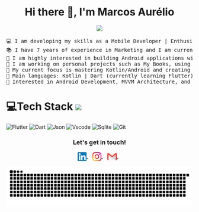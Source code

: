 <h1 align="center"> Hi there 👋, I'm Marcos Aurélio</h1>

<p align="center">
	<a href="https://github.com/marcos-devmob">
		<img src="https://readme-typing-svg.herokuapp.com/?lines=Android+Expert;Mobile+Developer;Kotlin%20|%20Flutter%20|%20Next+Enthusiast;Dart%20|%20AI%20|%20Clean+Code%20Applications;Always%20developing%20my%20skills&center=true&width=380&height=45">
	</a>
</p>

<pre>
💻 I am developing my skills as a Mobile Developer | Enthusiast about new technologies
📚 I have 7 years of experience in Marketing and I am currently transitioning into Mobile Development
📝 I am highly interested in building Android applications with a strong focus on usability and MVVM architecture
🔭 I am working on personal projects such as My Books, using Kotlin, Room, RecyclerView, and Jetpack Compose
🌱 My current focus is mastering Kotlin/Android and creating solutions that make people’s lives easier
🌟 Main languages: Kotlin | Dart (currently learning Flutter)
🚩 Interested in Android Development, MVVM Architecture, and API Integration
</pre>

# 💻Tech Stack <img src = "https://media2.giphy.com/media/QssGEmpkyEOhBCb7e1/giphy.gif?cid=ecf05e47a0n3gi1bfqntqmob8g9aid1oyj2wr3ds3mg700bl&rid=giphy.gif" width = 32px>

![Flutter](https://img.shields.io/badge/Flutter-%2302569B.svg?style=flat&logo=Flutter&logoColor=white) ![Dart](https://img.shields.io/badge/Dart-0175C2?style=flat&logo=dart&logoColor=white) ![Json](https://img.shields.io/badge/json-5E5C5C?style=flat&logo=json&logoColor=white) ![Vscode](https://img.shields.io/badge/Visual_Studio_Code-0078D4?style=flat&logo=visual%20studio%20code&logoColor=white) ![Sqlite](https://img.shields.io/badge/SQLite-07405E?style=flat&logo=sqlite&logoColor=white) ![Git](https://img.shields.io/badge/GIT-E44C30?style=flat&logo=git&logoColor=white) 

<div align="center">
  <h3><b>Let's get in touch! </b></h3>
  </div>
<p align="center">
<a href="https://www.linkedin.com/in/marcosaurelioalves/" target="_blank">
  <img align="center" alt="Marcos Aurélio | Linkedin" width="24px" src="https://github.com/SatYu26/SatYu26/blob/master/Assets/Linkedin.svg" />
</a> &nbsp;&nbsp;
<a href="https://www.instagram.com/marcosalves.rj/" target="_blank">
  <img align="center" alt="Marcos Aurélio | Instagram" width="24px" src="https://github.com/SatYu26/SatYu26/blob/master/Assets/Instagram.svg" />
</a> &nbsp;&nbsp;
<a href="marcosalves.devmobile@gmail.com" >
  <img align="center" alt="Marcos Aurélio | Gmail" width="26px" src="https://github.com/SatYu26/SatYu26/blob/master/Assets/Gmail.svg" />
</a> &nbsp;&nbsp;
<p>
<p align="center">
  <img src="https://github.com/StefanosSt/StefanosSt/blob/main/github-user-contribution.svg" alt="snake">
</p>

